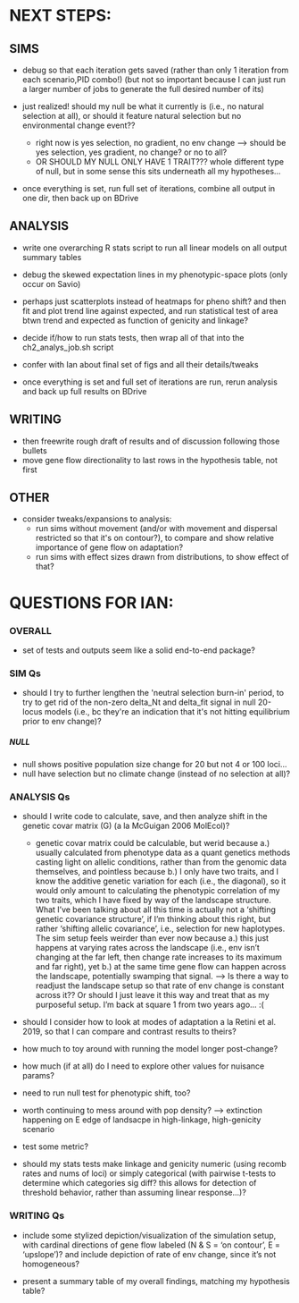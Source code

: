 # NEXT STEPS:

## SIMS
- debug so that each iteration gets saved (rather than only 1 iteration from each scenario,PID combo!) (but not so important because I can just run a larger number of jobs to generate the full desired number of its)

- just realized! should my null be what it currently is (i.e., no natural selection at all), or should it feature natural selection but no environmental change event??
  - right now is yes selection, no gradient, no env change --> should be yes selection, yes gradient, no change? or no to all?
  - OR SHOULD MY NULL ONLY HAVE 1 TRAIT??? whole different type of null, but in some sense this sits underneath all my hypotheses...

- once everything is set, run full set of iterations, combine all output in one dir, then back up on BDrive


## ANALYSIS
- write one overarching R stats script to run all linear models on all output summary tables
- debug the skewed expectation lines in my phenotypic-space plots (only occur on Savio)

- perhaps just scatterplots instead of heatmaps for pheno shift? and then fit and plot trend line against expected, and run statistical test of area btwn trend and expected as function of genicity and linkage?

- decide if/how to run stats tests, then wrap all of that into the ch2_analys_job.sh script

- confer with Ian about final set of figs and all their details/tweaks

- once everything is set and full set of iterations are run, rerun analysis and back up full results on BDrive


## WRITING
- then freewrite rough draft of results and of discussion following those bullets
- move gene flow directionality to last rows in the hypothesis table, not first



## OTHER
- consider tweaks/expansions to analysis:
  - run sims without movement (and/or with movement and dispersal restricted so that it's on contour?), to compare and show relative importance of gene flow on adaptation?
  - run sims with effect sizes drawn from distributions, to show effect of that?


# QUESTIONS FOR IAN:
### OVERALL

- set of tests and outputs seem like a solid end-to-end package?

### SIM Qs

  - should I try to further lengthen the 'neutral selection burn-in' period, to try to get rid of the non-zero delta_Nt and delta_fit signal in null 20-locus models (i.e., bc they're an indication that it's not hitting equilibrium prior to env change)?

##### NULL
  - null shows positive population size change for 20 but not 4 or 100 loci...
  - null have selection but no climate change (instead of no selection at all)?

### ANALYSIS Qs

  - should I write code to calculate, save, and then analyze shift in the genetic covar matrix (G) (a la McGuigan 2006 MolEcol)?
    - genetic covar matrix could be calculable, but werid because a.) usually calculated from phenotype data as a quant genetics methods casting light on allelic conditions, rather than from the genomic data themselves, and pointless because b.) I only have two traits, and I know the additive genetic variation for each (i.e., the diagonal), so it would only amount to calculating the phenotypic correlation of my two traits, which I have fixed by way of the landscape structure. What I’ve been talking about all this time is actually not a ‘shifting genetic covariance structure’, if I’m thinking about this right, but rather ‘shifting allelic covariance’, i.e., selection for new haplotypes. The sim setup feels weirder than ever now because a.) this just happens at varying rates across the landscape (i.e., env isn’t changing at the far left, then change rate increases to its maximum and far right), yet b.) at the same time gene flow can happen across the landscape, potentially swamping that signal.  ⁠⁠—> Is there a way to readjust the landscape setup so that rate of env change is constant across it?? Or should I just leave it this way and treat that as my purposeful setup. I’m back at square 1 from two years ago… :( 

  - should I consider how to look at modes of adaptation a la Retini et al. 2019, so that I can compare and contrast results to theirs?

  - how much to toy around with running the model longer post-change?

  - how much (if at all) do I need to explore other values for nuisance params?

  - need to run null test for phenotypic shift, too?

  - worth continuing to mess around with pop density? --> extinction happening on E edge of landsacpe in high-linkage, high-genicity scenario
  - test some metric?

  - should my stats tests make linkage and genicity numeric (using recomb rates and nums of loci) or simply categorical (with pairwise t-tests to determine which categories sig diff? this allows for detection of threshold behavior, rather than assuming linear response...)?

### WRITING Qs
  - include some stylized depiction/visualization of the simulation setup, with cardinal directions of gene flow labeled (N & S = ‘on contour’, E = ‘upslope’)? and include depiction of rate of env change, since it’s not homogeneous?

  - present a summary table of my overall findings, matching my hypothesis table?
